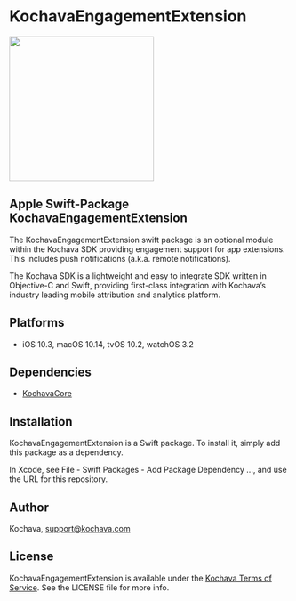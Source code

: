 # KochavaEngagementExtension

<img src="https://storage.googleapis.com/kochava-web/2016/07/Kochava-horizontal-black-800x154.png" width="260" />

## Apple Swift-Package KochavaEngagementExtension

The KochavaEngagementExtension swift package is an optional module within the Kochava SDK providing engagement support for app extensions. This includes push notifications (a.k.a. remote notifications).

The Kochava SDK is a lightweight and easy to integrate SDK written in Objective-C and Swift, providing first-class integration with Kochava’s industry leading mobile attribution and analytics platform.

## Platforms

* iOS 10.3, macOS 10.14, tvOS 10.2, watchOS 3.2

## Dependencies

* [KochavaCore](https://github.com/Kochava/Apple-SwiftPackage-KochavaCore)

## Installation

KochavaEngagementExtension is a Swift package.  To install it, simply add this package as a dependency.

In Xcode, see File - Swift Packages - Add Package Dependency ..., and use the URL for this repository.

## Author

Kochava, support@kochava.com

## License

KochavaEngagementExtension is available under the [Kochava Terms of Service](https://www.kochava.com/terms-of-service/). See the LICENSE file for more info.
